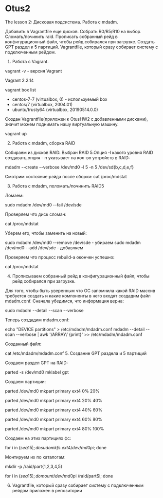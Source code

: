 # Otus2
The lesson 2: Дисковая подсистема. Работа с mdadm.

Добавить в Vagrantfile еще дисков.
Собрать R0/R5/R10 на выбор.
Сломать/починить raid.
Прописать собранный рейд в конфигурационный файл, чтобы рейд собирался при загрузке.
Создать GPT раздел и 5 партиций.
Vagrantfile, который сразу собирает систему с подключенным рейдом.

1. Работа с Vagrant.

  vagrant -v - версия Vagrant

Vagrant 2.2.14

  vagrant box list

- centos-7-7      (virtualbox, 0) - используемый box
- centos/7        (virtualbox, 2004.01)
- ubuntu/trusty64 (virtualbox, 20190514.0.0)

Создан Vagrantfile(приложен к OtusHW2 с добавленными дисками), значит можем поднимать нашу виртуальную машину.

  vagrant up

2. Работа с mdadm, сборка RAID

Собираем из дисков RAID. Выбран RAID 5.Опция -l какого уровня RAID создавать,опция - n указывает на кол-во устройств в RAID:

  mdadm --create --verbose /dev/md0 -l 5 -n 5 /dev/sd{b,c,d,e,f}
  
Смотрим состояние рэйда после сборки:
  cat /proc/mdstat

3. Работа с mdadm, поломать/починить RAID5

Ломаем:

  sudo mdadm /dev/md0 --fail /dev/sde
  
Проверяем что диск сломан:

  cat /proc/mdstat
  
Уберем его, чтобы заменить на новый:

  sudo mdadm /dev/md0 --remove /dev/sde - убираем
  sudo mdadm /dev/md0 --add /dev/sde - добавляем
  
Проверяем что процесс rebuild-а окончен успешно:

  cat /proc/mdstat
 
4. Прописываем собранный рейд в конфигурационный файл, чтобы рейд собирался при загрузке.

Для того, чтобы быть уверенным что ОС запомнила какой RAID массив требуется создать и какие компоненты в него входят создадим файл mdadm.conf. Сначала убедимся, что информация верна:

  sudo mdadm --detail --scan --verbose

Теперь создадим mdadm.conf:

  echo "DEVICE partitions" > /etc/mdadm/mdadm.conf
  mdadm --detail --scan --verbose | awk '/ARRAY/ {print}' >> /etc/mdadm/mdadm.conf

Созданный файл:

  cat /etc/mdadm/mdadm.conf
5. Создание GPT раздела и 5 партиций

Создаем раздел GPT на RAID:

  parted -s /dev/md0 mklabel gpt

Создаем партиции:

  parted /dev/md0 mkpart primary ext4 0% 20%
  
  parted /dev/md0 mkpart primary ext4 20% 40%
  
  parted /dev/md0 mkpart primary ext4 40% 60%
  
  parted /dev/md0 mkpart primary ext4 60% 80%
  
  parted /dev/md0 mkpart primary ext4 80% 100%
  
Создаем на этих партициях фс:

  for i in $(seq 1 5); do sudo mkfs.ext4 /dev/md0p$i; done

Монтируем их по каталогам:

  mkdir -p /raid/part{1,2,3,4,5}

for i in $(seq 1 5); do mount /dev/md0p$i /raid/part$i; done

6. Vagrantfile, который сразу собирает систему с подключенным рейдом приложен в репозитории
